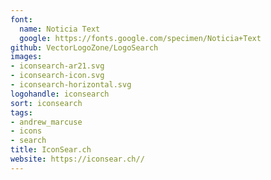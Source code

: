 ```yaml
---
font:
  name: Noticia Text
  google: https://fonts.google.com/specimen/Noticia+Text
github: VectorLogoZone/LogoSearch
images:
- iconsearch-ar21.svg
- iconsearch-icon.svg
- iconsearch-horizontal.svg
logohandle: iconsearch
sort: iconsearch
tags:
- andrew_marcuse
- icons
- search
title: IconSear.ch
website: https://iconsear.ch//
---
```

